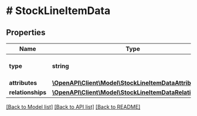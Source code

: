 # # StockLineItemData

## Properties

Name | Type | Description | Notes
------------ | ------------- | ------------- | -------------
**type** | **string** | The resource&#39;s type |
**attributes** | [**\OpenAPI\Client\Model\StockLineItemDataAttributes**](StockLineItemDataAttributes.md) |  |
**relationships** | [**\OpenAPI\Client\Model\StockLineItemDataRelationships**](StockLineItemDataRelationships.md) |  | [optional]

[[Back to Model list]](../../README.md#models) [[Back to API list]](../../README.md#endpoints) [[Back to README]](../../README.md)
